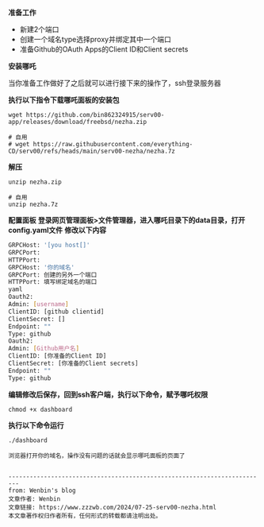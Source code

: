 **准备工作**
- 新建2个端口
- 创建一个域名type选择proxy并绑定其中一个端口
- 准备Github的OAuth Apps的Client ID和Client secrets
  
**安装哪吒**
  
当你准备工作做好了之后就可以进行接下来的操作了，ssh登录服务器

**执行以下指令下载哪吒面板的安装包**
```
wget https://github.com/bin862324915/serv00-app/releases/download/freebsd/nezha.zip
```
```
# 自用
# wget https://raw.githubusercontent.com/everything-CD/serv00/refs/heads/main/serv00-nezha/nezha.7z
```

**解压**
```
unzip nezha.zip
```
```
# 自用
unzip nezha.7z
```

**配置面板**
**登录网页管理面板>文件管理器，进入哪吒目录下的data目录，打开config.yaml文件**
**修改以下内容**
   ```sh
  GRPCHost: '[you host[]'
  GRPCPort: 
  HTTPPort: 
  GRPCHost: '你的域名'
  GRPCPort: 创建的另外一个端口
  HTTPPort: 填写绑定域名的端口
  yaml
  Oauth2:
  Admin: [username]
  ClientID: [github clientid]
  ClientSecret: []
  Endpoint: ""
  Type: github
  Oauth2:
  Admin: [Github用户名]
  ClientID: [你准备的Client ID]
  ClientSecret: [你准备的Client secrets]
  Endpoint: ""
  Type: github

 ```
  
**编辑修改后保存，回到ssh客户端，执行以下命令，赋予哪吒权限**

```
chmod +x dashboard
```

**执行以下命令运行**
```
./dashboard

浏览器打开你的域名，操作没有问题的话就会显示哪吒面板的页面了


-------------------------------------------------------------------------
from: Wenbin's blog
文章作者: Wenbin
文章链接: https://www.zzzwb.com/2024/07-25-serv00-nezha.html
本文章著作权归作者所有，任何形式的转载都请注明出处。
